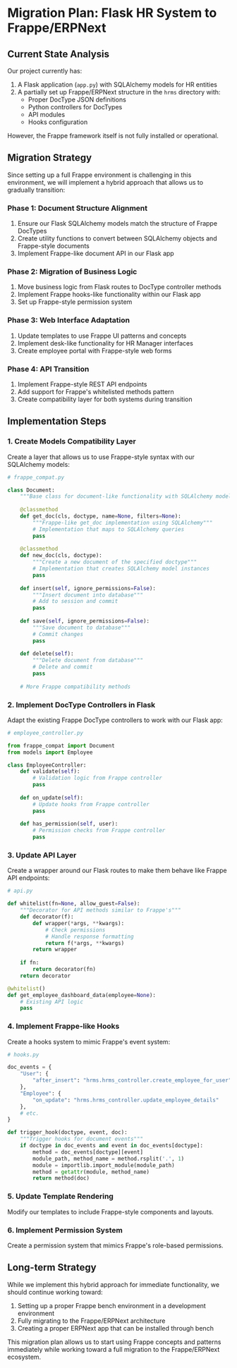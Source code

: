 # Migration Plan: Flask HR System to Frappe/ERPNext

## Current State Analysis

Our project currently has:

1. A Flask application (`app.py`) with SQLAlchemy models for HR entities
2. A partially set up Frappe/ERPNext structure in the `hrms` directory with:
   - Proper DocType JSON definitions
   - Python controllers for DocTypes
   - API modules
   - Hooks configuration

However, the Frappe framework itself is not fully installed or operational.

## Migration Strategy

Since setting up a full Frappe environment is challenging in this environment, we will implement a hybrid approach that allows us to gradually transition:

### Phase 1: Document Structure Alignment

1. Ensure our Flask SQLAlchemy models match the structure of Frappe DocTypes
2. Create utility functions to convert between SQLAlchemy objects and Frappe-style documents
3. Implement Frappe-like document API in our Flask app

### Phase 2: Migration of Business Logic

1. Move business logic from Flask routes to DocType controller methods
2. Implement Frappe hooks-like functionality within our Flask app
3. Set up Frappe-style permission system

### Phase 3: Web Interface Adaptation

1. Update templates to use Frappe UI patterns and concepts
2. Implement desk-like functionality for HR Manager interfaces
3. Create employee portal with Frappe-style web forms

### Phase 4: API Transition

1. Implement Frappe-style REST API endpoints
2. Add support for Frappe's whitelisted methods pattern
3. Create compatibility layer for both systems during transition

## Implementation Steps

### 1. Create Models Compatibility Layer

Create a layer that allows us to use Frappe-style syntax with our SQLAlchemy models:

```python
# frappe_compat.py

class Document:
    """Base class for document-like functionality with SQLAlchemy models"""
    
    @classmethod
    def get_doc(cls, doctype, name=None, filters=None):
        """Frappe-like get_doc implementation using SQLAlchemy"""
        # Implementation that maps to SQLAlchemy queries
        pass
    
    @classmethod
    def new_doc(cls, doctype):
        """Create a new document of the specified doctype"""
        # Implementation that creates SQLAlchemy model instances
        pass
    
    def insert(self, ignore_permissions=False):
        """Insert document into database"""
        # Add to session and commit
        pass
    
    def save(self, ignore_permissions=False):
        """Save document to database"""
        # Commit changes
        pass
    
    def delete(self):
        """Delete document from database"""
        # Delete and commit
        pass
    
    # More Frappe compatibility methods
```

### 2. Implement DocType Controllers in Flask

Adapt the existing Frappe DocType controllers to work with our Flask app:

```python
# employee_controller.py

from frappe_compat import Document
from models import Employee

class EmployeeController:
    def validate(self):
        # Validation logic from Frappe controller
        pass
    
    def on_update(self):
        # Update hooks from Frappe controller
        pass
    
    def has_permission(self, user):
        # Permission checks from Frappe controller
        pass
```

### 3. Update API Layer

Create a wrapper around our Flask routes to make them behave like Frappe API endpoints:

```python
# api.py

def whitelist(fn=None, allow_guest=False):
    """Decorator for API methods similar to Frappe's"""
    def decorator(f):
        def wrapper(*args, **kwargs):
            # Check permissions
            # Handle response formatting
            return f(*args, **kwargs)
        return wrapper
    
    if fn:
        return decorator(fn)
    return decorator

@whitelist()
def get_employee_dashboard_data(employee=None):
    # Existing API logic
    pass
```

### 4. Implement Frappe-like Hooks

Create a hooks system to mimic Frappe's event system:

```python
# hooks.py

doc_events = {
    "User": {
        "after_insert": "hrms.hrms_controller.create_employee_for_user"
    },
    "Employee": {
        "on_update": "hrms.hrms_controller.update_employee_details"
    },
    # etc.
}

def trigger_hook(doctype, event, doc):
    """Trigger hooks for document events"""
    if doctype in doc_events and event in doc_events[doctype]:
        method = doc_events[doctype][event]
        module_path, method_name = method.rsplit('.', 1)
        module = importlib.import_module(module_path)
        method = getattr(module, method_name)
        return method(doc)
```

### 5. Update Template Rendering

Modify our templates to include Frappe-style components and layouts.

### 6. Implement Permission System

Create a permission system that mimics Frappe's role-based permissions.

## Long-term Strategy

While we implement this hybrid approach for immediate functionality, we should continue working toward:

1. Setting up a proper Frappe bench environment in a development environment
2. Fully migrating to the Frappe/ERPNext architecture
3. Creating a proper ERPNext app that can be installed through bench

This migration plan allows us to start using Frappe concepts and patterns immediately while working toward a full migration to the Frappe/ERPNext ecosystem.